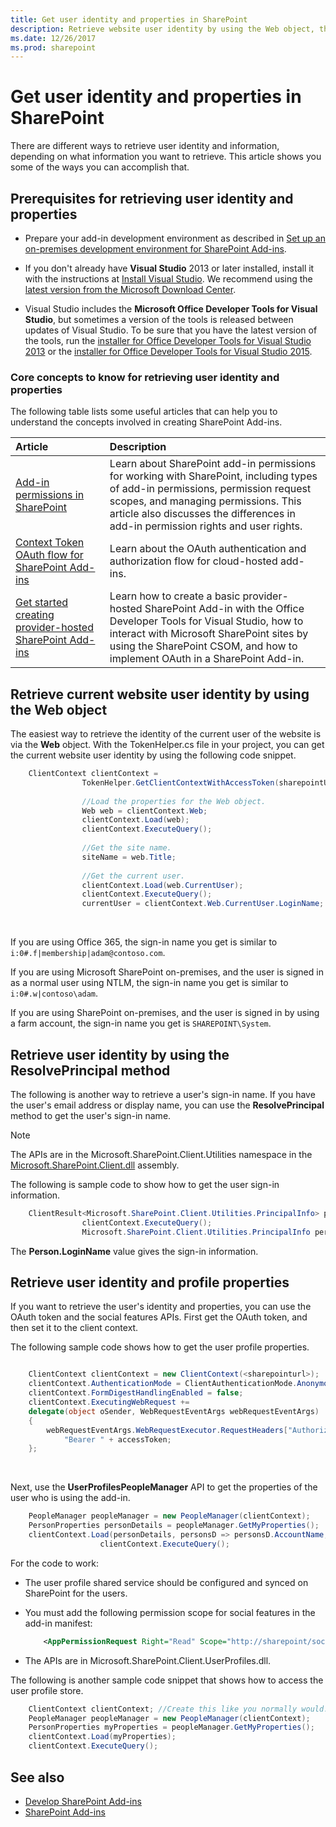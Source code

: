 ```yaml
---
title: Get user identity and properties in SharePoint
description: Retrieve website user identity by using the Web object, the ResolvePrincipal method, and the OAuth token and social features APIs.
ms.date: 12/26/2017
ms.prod: sharepoint
---
```



# Get user identity and properties in SharePoint

There are different ways to retrieve user identity and information, depending on what information you want to retrieve. This article shows you some of the ways you can accomplish that.

<a name="Prereq"> </a>

## Prerequisites for retrieving user identity and properties

- Prepare your add-in development environment as described in [Set up an on-premises development environment for SharePoint Add-ins](set-up-an-on-premises-development-environment-for-sharepoint-add-ins.md).
    
- If you don't already have **Visual Studio** 2013 or later installed, install it with the instructions at [Install Visual Studio](https://docs.microsoft.com/en-us/visualstudio/install/install-visual-studio). We recommend using the [latest version from the Microsoft Download Center](https://www.visualstudio.com/downloads/download-visual-studio-vs).

- Visual Studio includes the **Microsoft Office Developer Tools for Visual Studio**, but sometimes a version of the tools is released between updates of Visual Studio. To be sure that you have the latest version of the tools, run the [installer for Office Developer Tools for Visual Studio 2013](http://aka.ms/OfficeDevToolsForVS2013) or the [installer for Office Developer Tools for Visual Studio 2015](http://aka.ms/OfficeDevToolsForVS2015). 

### Core concepts to know for retrieving user identity and properties

The following table lists some useful articles that can help you to understand the concepts involved in creating SharePoint Add-ins.

|Article |Description |
|:-----|:-----|
| [Add-in permissions in SharePoint](add-in-permissions-in-sharepoint.md)|Learn about SharePoint add-in permissions for working with SharePoint, including types of add-in permissions, permission request scopes, and managing permissions. This article also discusses the differences in add-in permission rights and user rights.|
| [Context Token OAuth flow for SharePoint Add-ins](context-token-oauth-flow-for-sharepoint-add-ins.md)|Learn about the OAuth authentication and authorization flow for cloud-hosted add-ins.|
| [Get started creating provider-hosted SharePoint Add-ins](get-started-creating-provider-hosted-sharepoint-add-ins.md)|Learn how to create a basic provider-hosted SharePoint Add-in with the Office Developer Tools for Visual Studio, how to interact with Microsoft SharePoint sites by using the SharePoint CSOM, and how to implement OAuth in a SharePoint Add-in.|

<a name="WebsiteUserID"> </a>

## Retrieve current website user identity by using the **Web** object

The easiest way to retrieve the identity of the current user of the website is via the **Web** object. With the TokenHelper.cs file in your project, you can get the current website user identity by using the following code snippet.

```C#
    ClientContext clientContext =
                TokenHelper.GetClientContextWithAccessToken(sharepointUrl.ToString(), accessToken);
    
                //Load the properties for the Web object.
                Web web = clientContext.Web;
                clientContext.Load(web);
                clientContext.ExecuteQuery();
    
                //Get the site name.
                siteName = web.Title;
    
                //Get the current user.
                clientContext.Load(web.CurrentUser);
                clientContext.ExecuteQuery();
                currentUser = clientContext.Web.CurrentUser.LoginName;
```

<br/>

If you are using Office 365, the sign-in name you get is similar to `i:0#.f|membership|adam@contoso.com`.
    
If you are using Microsoft SharePoint on-premises, and the user is signed in as a normal user using NTLM, the sign-in name you get is similar to `i:0#.w|contoso\adam`.
    
If you are using SharePoint on-premises, and the user is signed in by using a farm account, the sign-in name you get is  `SHAREPOINT\System`.
    
<a name="ResolvePrincipal"> </a> 

## Retrieve user identity by using the ResolvePrincipal method

The following is another way to retrieve a user's sign-in name. If you have the user's email address or display name, you can use the **ResolvePrincipal** method to get the user's sign-in name.
 
> [!NOTE] 
> The APIs are in the Microsoft.SharePoint.Client.Utilities namespace in the [Microsoft.SharePoint.Client.dll](https://msdn.microsoft.com/en-us/library/microsoft.sharepoint.client.utilities.utility.resolveprincipal.aspx) assembly.

The following is sample code to show how to get the user sign-in information.

```C#
    ClientResult<Microsoft.SharePoint.Client.Utilities.PrincipalInfo> persons = Microsoft.SharePoint.Client.Utilities.Utility.ResolvePrincipal(clientContext, clientContext.Web, <email>, Microsoft.SharePoint.Client.Utilities.PrincipalType.User, Microsoft.SharePoint.Client.Utilities.PrincipalSource.All, null, true);
                clientContext.ExecuteQuery();
                Microsoft.SharePoint.Client.Utilities.PrincipalInfo person = persons.Value;
```

The **Person.LoginName** value gives the sign-in information.
 

<a name="Profile"> </a> 

## Retrieve user identity and profile properties

If you want to retrieve the user's identity and properties, you can use the OAuth token and the social features APIs. First get the OAuth token, and then set it to the client context. 

The following sample code shows how to get the user profile properties.

```C#

    ClientContext clientContext = new ClientContext(<sharepointurl>);
    clientContext.AuthenticationMode = ClientAuthenticationMode.Anonymous;
    clientContext.FormDigestHandlingEnabled = false;
    clientContext.ExecutingWebRequest +=
    delegate(object oSender, WebRequestEventArgs webRequestEventArgs)
    {                      
        webRequestEventArgs.WebRequestExecutor.RequestHeaders["Authorization"] =
            "Bearer " + accessToken;
    };
```

<br/>

Next, use the **UserProfilesPeopleManager** API to get the properties of the user who is using the add-in.

```C#
    PeopleManager peopleManager = new PeopleManager(clientContext);
    PersonProperties personDetails = peopleManager.GetMyProperties();
    clientContext.Load(personDetails, personsD => personsD.AccountName, personsD => personsD.Email,  personsD => personsD.DisplayName);
                    clientContext.ExecuteQuery();
```

For the code to work:

- The user profile shared service should be configured and synced on SharePoint for the users.

- You must add the following permission scope for social features in the add-in manifest:

    ```XML
        <AppPermissionRequest Right="Read" Scope="http://sharepoint/social/tenant" />
    ```

- The APIs are in Microsoft.SharePoint.Client.UserProfiles.dll.

The following is another sample code snippet that shows how to access the user profile store.

```C#
    ClientContext clientContext; //Create this like you normally would.               
    PeopleManager peopleManager = new PeopleManager(clientContext);
    PersonProperties myProperties = peopleManager.GetMyProperties();
    clientContext.Load(myProperties);
    clientContext.ExecuteQuery();
```


## See also
<a name="AdditionalResources"> </a>

- [Develop SharePoint Add-ins](develop-sharepoint-add-ins.md)
- [SharePoint Add-ins](sharepoint-add-ins.md)
    
 

